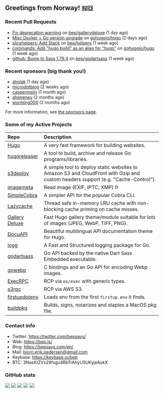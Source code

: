 ## Greetings from Norway! 🇳🇴

### Recent Pull Requests

- [Fix deprecation warning](https://github.com/bep/gallerydeluxe/pull/31) on [bep/gallerydeluxe](https://github.com/bep/gallerydeluxe) (1 day ago)
- [Misc Docker &#43; Go version upgrade](https://github.com/gohugoio/hugo/pull/12921) on [gohugoio/hugo](https://github.com/gohugoio/hugo) (2 days ago)
- [slicehelpers: Add Stack](https://github.com/bep/helpers/pull/5) on [bep/helpers](https://github.com/bep/helpers) (1 week ago)
- [commands: Add &#34;hugo build&#34; as an alias for &#34;hugo&#34;](https://github.com/gohugoio/hugo/pull/12891) on [gohugoio/hugo](https://github.com/gohugoio/hugo) (1 week ago)
- [github: Bump to Sass 1.79.4](https://github.com/bep/godartsass/pull/29) on [bep/godartsass](https://github.com/bep/godartsass) (1 week ago)

### Recent sponsors (big thank you!)

- [ahnlak](https://github.com/ahnlak) (1 day ago)
- [microdotblog](https://github.com/microdotblog) (2 weeks ago)
- [caspermeijn](https://github.com/caspermeijn) (1 month ago)
- [aheneneu](https://github.com/aheneneu) (2 months ago)
- [worming004](https://github.com/worming004) (2 months ago)

For more information, see [the sponsors page](https://github.com/sponsors/bep/).

### Some of my Active Projects

| Repo  | Description |
| :---------------------------------------- | :------------------------------------------- |
| [Hugo](https://github.com/gohugoio/hugo)|A very fast framework for building websites. |
| [hugoreleaser](https://github.com/gohugoio/hugoreleaser)| A tool to build, archive and release Go programs/libraries.  |
| [s3deploy](https://github.com/bep/s3deploy)| A simple tool to deploy static websites to Amazon S3 and CloudFront with Gzip and custom headers support (e.g. "Cache-Control").|
| [imagemeta](https://github.com/bep/imagemeta)| Read image (EXIF, IPTC, XMP) fr|
| [SimpleCobra](https://github.com/bep/simplecobra)|A simpler API for the popular Cobra CLI.|
| [Lazycache](https://github.com/bep/lazycache)| Thread safe in-memory LRU cache with non-blocking cache priming on cache misses.  |
| [Gallery Deluxe](https://github.com/bep/gallerydeluxe)|Fast Hugo gallery theme/module suitable for lots of images (JPEG, WebP, TIFF, PNG).|
| [DocuAPI](https://github.com/bep/docuapi)| Beautiful multilingual API documentation theme for Hugo.  |
| [logg](https://github.com/bep/logg)| A Fast and Structured logging package for Go.  |
| [godartsass](https://github.com/bep/godartsass)| Go API backed by the native Dart Sass Embedded executable. |
| [gowebp](https://github.com/bep/gowebp)|C bindings and an Go API for encoding Webp images. |
| [ExecRPC](https://github.com/bep/execrpc)|RCP via `os/exec` with generic types.  |
| [s3rpc](https://github.com/bep/s3rpc)|RCP via AWS S3.|
| [firstupdotenv](https://github.com/bep/firstupdotenv)|Loads env from the first `firstup.env` it finds. |
| [buildpkg](https://github.com/bep/buildpkg)| Builds, signs, notarizes and staples a MacOS pkg file. |

### Contact info
- Twitter: https://twitter.com/bepsays/
- Web: https://bep.is/
- Blog: https://bepsays.com/en/
- Mail: bjorn.erik.pedersen@gmail.com
- Keybase: https://keybase.io/bep
- BTC: 3NseXrZVx29fxgu4RbTrAhyU5UKyjeAukX


### GitHub stats

![](https://github-profile-summary-cards.vercel.app/api/cards/profile-details?username=bep&theme=github)
![](https://github-profile-summary-cards.vercel.app/api/cards/repos-per-language?username=bep&theme=github)
![](https://github-profile-summary-cards.vercel.app/api/cards/most-commit-language?username=bep&theme=github)
![](https://github-profile-summary-cards.vercel.app/api/cards/stats?username=bep&theme=github)
![](https://github-profile-summary-cards.vercel.app/api/cards/productive-time?username=bep&theme=github)
